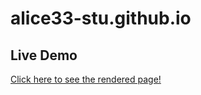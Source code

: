 # alice33-stu.github.io

## Live Demo

[Click here to see the rendered page!](https://alice33-stu.github.io/infant_fertility_mortality_analysis/100-final.html)
